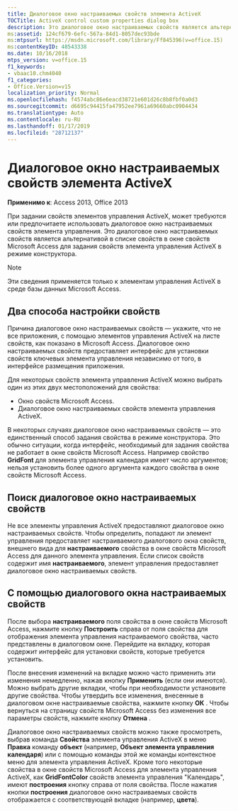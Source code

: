 ```yaml
---
title: Диалоговое окно настраиваемых свойств элемента ActiveX
TOCTitle: ActiveX control custom properties dialog box
description: Это диалоговое окно настраиваемых свойств является альтернативой в списке свойств в окне свойств Microsoft Access для задания свойств элемента управления ActiveX в режиме конструктора.
ms:assetid: 124cf679-6efc-567a-84d1-8057dec93bde
ms:mtpsurl: https://msdn.microsoft.com/library/Ff845396(v=office.15)
ms:contentKeyID: 48543338
ms.date: 10/16/2018
mtps_version: v=office.15
f1_keywords:
- vbaac10.chm4040
f1_categories:
- Office.Version=v15
localization_priority: Normal
ms.openlocfilehash: f4574abc86e6eacd38721e601d26c8b8fbf0a0d3
ms.sourcegitcommit: d6695c94415fa47952ee7961a69660abc0904434
ms.translationtype: Auto
ms.contentlocale: ru-RU
ms.lasthandoff: 01/17/2019
ms.locfileid: "28712137"
---
```

# <a name="activex-control-custom-properties-dialog-box"></a>Диалоговое окно настраиваемых свойств элемента ActiveX

**Применимо к**: Access 2013, Office 2013

При задании свойств элементов управления ActiveX, может требуются или предпочитаете использовать диалоговое окно настраиваемых свойств элемента управления. Это диалоговое окно настраиваемых свойств является альтернативой в списке свойств в окне свойств Microsoft Access для задания свойств элемента управления ActiveX в режиме конструктора.

> [!NOTE]
> Эти сведения применяется только к элементам управления ActiveX в среде базы данных Microsoft Access.

## <a name="two-ways-to-set-properties"></a>Два способа настройки свойств

Причина диалоговое окно настраиваемых свойств — укажите, что не все приложения, с помощью элементов управления ActiveX на листе свойств, как показано в Microsoft Access. Диалоговое окно настраиваемых свойств предоставляет интерфейс для установки свойств ключевых элемента управления независимо от того, в интерфейсе размещения приложения.

Для некоторых свойств элемента управления ActiveX можно выбрать один из этих двух местоположений для свойства:

- Окно свойств Microsoft Access.
- Диалоговое окно настраиваемых свойств элемента управления ActiveX.

В некоторых случаях диалоговое окно настраиваемых свойств — это единственный способ задания свойства в режиме конструктора. Это обычно ситуации, когда интерфейс, необходимый для задания свойства не работает в окне свойств Microsoft Access. Например свойство **GridFont** для элемента управления календаря имеет число аргументов; нельзя установить более одного аргумента каждого свойства в окне свойств Microsoft Access.

## <a name="finding-the-custom-properties-dialog-box"></a>Поиск диалоговое окно настраиваемых свойств

Не все элементы управления ActiveX предоставляют диалоговое окно настраиваемых свойств. Чтобы определить, попадают ли элемент управления предоставляет настраиваемого диалогового окна свойств, внешнего вида для **настраиваемого** свойства в окне свойств Microsoft Access для данного элемента управления. Если список свойств содержит имя **настраиваемого**, элемент управления предоставляет диалоговое окно настраиваемых свойств.

## <a name="using-the-custom-properties-dialog-box"></a>С помощью диалогового окна настраиваемых свойств

После выбора **настраиваемого** поля свойства в окне свойств Microsoft Access, нажмите кнопку **Построить** справа от поля свойства для отображения элемента управления настраиваемого свойства, часто представлены в диалоговом окне. Перейдите на вкладку, которая содержит интерфейс для установки свойств, которые требуется установить.

После внесения изменений на вкладке можно часто применить эти изменения немедленно, нажав кнопку **Применить** (если они имеются). Можно выбрать другие вкладки, чтобы при необходимости установите другие свойства. Чтобы утвердить все изменения, внесенные в диалоговом окне настраиваемые свойства, нажмите кнопку **ОК** . Чтобы вернуться на страницу свойств Microsoft Access без изменения все параметры свойств, нажмите кнопку **Отмена** .

Диалоговое окно настраиваемых свойств можно также просмотреть, выбрав команда **Свойства** элемента управления ActiveX в меню **Правка** команду **объект** (например, **Объект элемента управления календаря**) или с помощью команды этой же команды контекстное меню для элемента управления ActiveX. Кроме того некоторые свойства в окне свойств Microsoft Access для элемента управления ActiveX, как **GridFontColor** свойств элемента управления "Календарь", имеют **построения** кнопку справа от поля свойства. После нажатия кнопки **построения** диалоговое окно настраиваемых свойств отображается с соответствующей вкладке (например, **цвета**).


